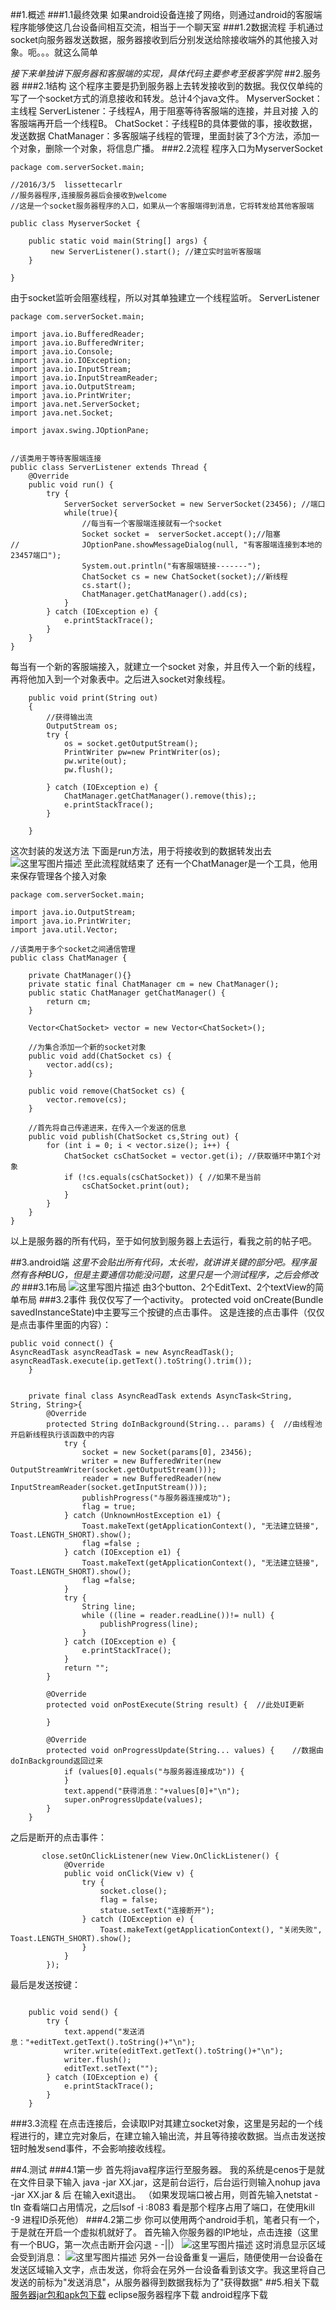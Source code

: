 ##1.概述
###1.1最终效果
如果android设备连接了网络，则通过android的客服端程序能够使这几台设备间相互交流，相当于一个聊天室
###1.2数据流程
手机通过socket向服务器发送数据，服务器接收到后分别发送给除接收端外的其他接入对象。呃。。。就这么简单

*接下来单独讲下服务器和客服端的实现，具体代码主要参考至极客学院*
##2.服务器
###2.1结构
这个程序主要是扔到服务器上去转发接收到的数据。我仅仅单纯的写了一个socket方式的消息接收和转发。总计4个java文件。
MyserverSocket：主线程
ServerListener：子线程A，用于阻塞等待客服端的连接，并且对接		 入的客服端再开启一个线程B。
ChatSocket：子线程B的具体要做的事，接收数据，发送数据
ChatManager：多客服端子线程的管理，里面封装了3个方法，添加一个对象，删除一个对象，将信息广播。
###2.2流程
程序入口为MyserverSocket

```
package com.serverSocket.main;

//2016/3/5  lissettecarlr
//服务器程序,连接服务器后会接收到welcome
//这是一个socket服务器程序的入口，如果从一个客服端得到消息，它将转发给其他客服端

public class MyserverSocket {

	public static void main(String[] args) {
		 new ServerListener().start(); //建立实时监听客服端
	}

}
```
由于socket监听会阻塞线程，所以对其单独建立一个线程监听。
ServerListener

```
package com.serverSocket.main;

import java.io.BufferedReader;
import java.io.BufferedWriter;
import java.io.Console;
import java.io.IOException;
import java.io.InputStream;
import java.io.InputStreamReader;
import java.io.OutputStream;
import java.io.PrintWriter;
import java.net.ServerSocket;
import java.net.Socket;

import javax.swing.JOptionPane;


//该类用于等待客服端连接
public class ServerListener extends Thread {
	@Override
	public void run() {
		try {
			ServerSocket serverSocket = new ServerSocket(23456); //端口
			while(true){
				//每当有一个客服端连接就有一个socket
				Socket socket =  serverSocket.accept();//阻塞
//				JOptionPane.showMessageDialog(null, "有客服端连接到本地的23457端口");
				System.out.println("有客服端链接-------");
				ChatSocket cs = new ChatSocket(socket);//新线程
				cs.start();         
 	            ChatManager.getChatManager().add(cs);		
			}
		} catch (IOException e) {
			e.printStackTrace();
		} 
	}
}
```
每当有一个新的客服端接入，就建立一个socket 对象，并且传入一个新的线程，再将他加入到一个对象表中。之后进入socket对象线程。

```
	public void print(String out)
	{
        //获得输出流
        OutputStream os;
		try {
			os = socket.getOutputStream();
	        PrintWriter pw=new PrintWriter(os);      
            pw.write(out);  
            pw.flush(); 
            
		} catch (IOException e) {
			ChatManager.getChatManager().remove(this);; 
			e.printStackTrace();
		}  

	}
```
这次封装的发送方法
下面是run方法，用于将接收到的数据转发出去
![这里写图片描述](http://img.blog.csdn.net/20160305172859251)
至此流程就结束了
还有一个ChatManager是一个工具，他用来保存管理各个接入对象

```
package com.serverSocket.main;

import java.io.OutputStream;
import java.io.PrintWriter;
import java.util.Vector;

//该类用于多个socket之间通信管理
public class ChatManager {
	
	private ChatManager(){}
	private static final ChatManager cm = new ChatManager();
	public static ChatManager getChatManager() {
		return cm;
	}
	
	Vector<ChatSocket> vector = new Vector<ChatSocket>();
	
	//为集合添加一个新的socket对象
	public void add(ChatSocket cs) {
		vector.add(cs);
	}
	
	public void remove(ChatSocket cs) {
		vector.remove(cs);
	}
	
	//首先将自己传递进来，在传入一个发送的信息
	public void publish(ChatSocket cs,String out) {
		for (int i = 0; i < vector.size(); i++) {
			ChatSocket csChatSocket = vector.get(i); //获取循环中第I个对象
			if (!cs.equals(csChatSocket)) { //如果不是当前
				csChatSocket.print(out);
			}
		}
	}
}
```
以上是服务器的所有代码，至于如何放到服务器上去运行，看我之前的帖子吧。

##3.android端
*这里不会贴出所有代码，太长啦，就讲讲关键的部分吧。程序虽然有各种BUG，但是主要通信功能没问题，这里只是一个测试程序，之后会修改的*
###3.1布局
![这里写图片描述](http://img.blog.csdn.net/20160305175942031)
由3个button、2个EditText、2个textView的简单布局
###3.2事件
我仅仅写了一个activity。
protected void onCreate(Bundle savedInstanceState)中主要写三个按键的点击事件。
这是连接的点击事件（仅仅是点击事件里面的内容）：
```
public void connect() {
AsyncReadTask asyncReadTask = new AsyncReadTask();  asyncReadTask.execute(ip.getText().toString().trim());
    }


    private final class AsyncReadTask extends AsyncTask<String, String, String>{
        @Override
        protected String doInBackground(String... params) {  //由线程池开启新线程执行该函数中的内容
            try {
                socket = new Socket(params[0], 23456);
                writer = new BufferedWriter(new OutputStreamWriter(socket.getOutputStream()));
                reader = new BufferedReader(new InputStreamReader(socket.getInputStream()));
                publishProgress("与服务器连接成功");
                flag = true;
            } catch (UnknownHostException e1) {
                Toast.makeText(getApplicationContext(), "无法建立链接", Toast.LENGTH_SHORT).show();
                flag =false ;
            } catch (IOException e1) {
                Toast.makeText(getApplicationContext(), "无法建立链接", Toast.LENGTH_SHORT).show();
                flag =false;
            }
            try {
                String line;
                while ((line = reader.readLine())!= null) {
                    publishProgress(line);
                }
            } catch (IOException e) {
                e.printStackTrace();
            }
            return "";
        }

        @Override
        protected void onPostExecute(String result) {  //此处UI更新

        }

        @Override
        protected void onProgressUpdate(String... values) {    //数据由doInBackground返回过来
            if (values[0].equals("与服务器连接成功")) {
            }
            text.append("获得消息："+values[0]+"\n");
            super.onProgressUpdate(values);
        }
    }
```
之后是断开的点击事件：

```
       close.setOnClickListener(new View.OnClickListener() {
            @Override
            public void onClick(View v) {
                try {
                    socket.close();
                    flag = false;
                    statue.setText("连接断开");
                } catch (IOException e) {
                    Toast.makeText(getApplicationContext(), "关闭失败", Toast.LENGTH_SHORT).show();
                }
            }
        });
```
最后是发送按键：

```

    public void send() {
        try {
            text.append("发送消息："+editText.getText().toString()+"\n");
            writer.write(editText.getText().toString()+"\n");
            writer.flush();
            editText.setText("");
        } catch (IOException e) {
            e.printStackTrace();
        }
    }
```
###3.3流程
在点击连接后，会读取IP对其建立socket对象，这里是另起的一个线程进行的，建立完对象后，在建立输入输出流，并且等待接收数据。当点击发送按钮时触发send事件，不会影响接收线程。

##4.测试
###4.1第一步
首先将java程序运行至服务器。
我的系统是cenos于是就在文件目录下输入  java -jar  XX.jar，这是前台运行，后台运行则输入nohup  java -jar  XX.jar & 后 在输入exit退出。
（如果发现端口被占用，则首先输入netstat -tln  查看端口占用情况，之后lsof -i :8083  看是那个程序占用了端口，在使用kill -9 进程ID杀死他）
###4.2第二步
你可以使用两个android手机，笔者只有一个，于是就在开启一个虚拟机就好了。
首先输入你服务器的IP地址，点击连接（这里有一个BUG，第一次点击断开会闪退  - -||）
![这里写图片描述](http://img.blog.csdn.net/20160305180146297)
这时消息显示区域会受到消息：
![这里写图片描述](http://img.blog.csdn.net/20160305180326312)
另外一台设备重复一遍后，随便使用一台设备在发送区域输入文字，点击发送，你将会在另外一台设备看到该文字。我这里将自己发送的前标为"发送消息"，从服务器得到数据我标为了"获得数据"
##5.相关下载
[服务器jar包和apk包下载](http://download.csdn.net/detail/lissettecarlr/9453526)
eclipse服务器程序下载
android程序下载